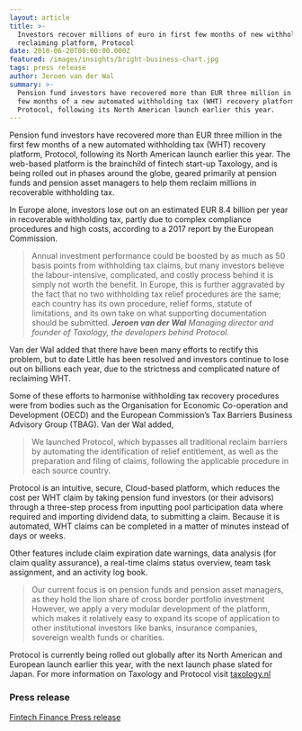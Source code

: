 ```yaml
---
layout: article
title: >-
  Investors recover millions of euro in first few months of new withholding tax
  reclaiming platform, Protocol
date: 2018-06-20T00:00:00.000Z
featured: /images/insights/bright-business-chart.jpg
tags: press release
author: Jeroen van der Wal
summary: >-
  Pension fund investors have recovered more than EUR three million in the first
  few months of a new automated withholding tax (WHT) recovery platform,
  Protocol, following its North American launch earlier this year.
---
```


Pension fund investors have recovered more than EUR three million in the first few months of a new automated withholding tax (WHT) recovery platform, Protocol, following its North American launch earlier this year. The web-based platform is the brainchild of fintech start-up Taxology, and is being rolled out in phases around the globe, geared primarily at pension funds and pension asset managers to help them reclaim millions in recoverable withholding tax.

In Europe alone, investors lose out on an estimated EUR 8.4 billion per year in recoverable withholding tax, partly due to complex compliance procedures and high costs, according to a 2017 report by the European Commission.

> Annual investment performance could be boosted by as much as 50 basis points from withholding tax claims, but many investors believe the labour-intensive, complicated, and costly process behind it is simply not worth the benefit. In Europe, this is further aggravated by the fact that no two withholding tax relief procedures are the same; each country has its own procedure, relief forms, statute of limitations, and its own take on what supporting documentation should be submitted.
> _**Jeroen van der Wal** Managing director and founder of Taxology, the developers behind Protocol._

Van der Wal added that there have been many efforts to rectify this problem, but to date Little has been resolved and investors continue to lose out on billions each year, due to the strictness and complicated nature of reclaiming WHT.

Some of these efforts to harmonise withholding tax recovery procedures were from bodies such as the Organisation for Economic Co-operation and Development (OECD) and the European Commission’s Tax Barriers Business Advisory Group (TBAG).
Van der Wal added,

> We launched Protocol, which bypasses all traditional reclaim barriers by automating the identification of relief entitlement, as well as the preparation and filing of claims, following the applicable procedure in each source country.

Protocol is an intuitive, secure, Cloud-based platform, which reduces the cost per WHT claim by taking pension fund investors (or their advisors) through a three-step process from inputting pool participation data where required and importing dividend data, to submitting a claim. Because it is automated, WHT claims can be completed in a matter of minutes instead of days or weeks.

Other features include claim expiration date warnings, data analysis (for claim quality assurance), a real-time claims status overview, team task assignment, and an activity log book.

> Our current focus is on pension funds and pension asset managers, as they hold the lion share of cross border portfolio investment However, we apply a very modular development of the platform, which makes it relatively easy to expand its scope of application to other institutional investors like banks, insurance companies, sovereign wealth funds or charities.

Protocol is currently being rolled out globally after its North American and European launch earlier this year, with the next launch phase slated for Japan.
For more information on Taxology and Protocol visit
[taxology.nl](https://taxology.nl)

### Press release

[Fintech Finance Press release](http://www.fintech.finance/01-news/investors-recover-millions-of-euro-in-first-few-months-of-new-withholding-tax-reclaiming-platform-protocol/)
